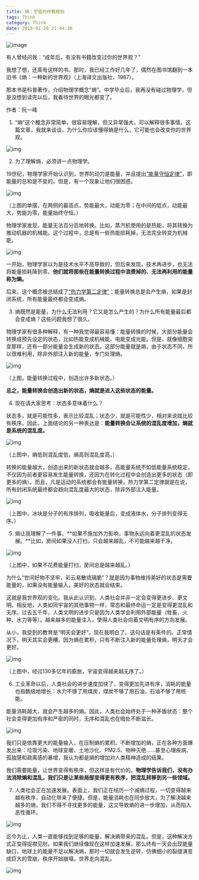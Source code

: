 ```yaml
---
title: 熵：宇宙的终极规则
tags: Think
category: Think
date: 2018-02-20 21:44:36
---
```

![image](http://ovi3ob9p4.bkt.clouddn.com/TIETU/CT0122.jpg)

有人曾经问我：“成年后，有没有书籍改变过你的世界观？”

我想了想，还真有这样的书。那时，我已经工作好几年了，偶然在图书馆翻到一本旧书《熵：一种新的世界观》（上海译文出版社，1987）。

那本书是科普著作，介绍物理学概念“熵”。中学毕业后，我再没有碰过物理学，但是没想到读完以后，我看待世界的眼光都变了。
<!--more-->
作者：阮一峰

1. “熵”这个概念非常简单，很容易理解，但又异常强大，可以解释很多事情。这篇文章，我就来谈谈，为什么你应该懂得熵是什么，它可能也会改变你的世界观。

![img](http://www.ruanyifeng.com/blogimg/asset/2017/bg2017042402.png)

2. 为了理解熵，必须讲一点物理学。

19世纪，物理学家开始认识到，世界的动力是能量，并且提出[“能量守恒定律”](https://zh.wikipedia.org/wiki/%E8%83%BD%E9%87%8F%E5%AE%88%E6%81%92%E5%AE%9A%E5%BE%8B)，即能量的总和是不变的。但是，有一个现象让他们很困惑。

![img](http://www.ruanyifeng.com/blogimg/asset/2017/bg2017042403.jpg)

（上图的单摆，在两侧的最高点，势能最大，动能为零；在中间的低点，动能最大，势能为零，能量始终守恒。）

物理学家发现，能量无法百分百地转换。比如，蒸汽机使用的是热能，将其转换为推动机器的机械能。这个过程中，总是有一些热能损耗掉，无法完全转变为机械能。

![img](http://www.ruanyifeng.com/blogimg/asset/2017/bg2017042404.png)

一开始，物理学家以为是技术水平不高导致的，但后来发现，技术再进步，也无法将能量损耗降到零。**他们就将那些在能量转换过程中浪费掉的、无法再利用的能量称为熵。**

后来，这个概念被总结成了[“热力学第二定律”](https://zh.wikipedia.org/wiki/%E7%83%AD%E5%8A%9B%E5%AD%A6%E7%AC%AC%E4%BA%8C%E5%AE%9A%E5%BE%8B)：能量转换总是会产生熵，如果是封闭系统，所有能量最终都会变成熵。

3. 熵既然是能量，为什么无法利用？它又是怎么产生的？为什么所有能量最后都会变成熵？这些问题我想了很久。

物理学家有很多种解释，有一种我觉得最容易懂：能量转换的时候，大部分能量会转换成预先设定的状态，比如热能变成机械能、电能变成光能。但是，就像细胞突变那样，还有一部分能量会生成新的状态。这部分能量就是熵，由于状态不同，所以很难利用，除非外部注入新的能量，专门处理熵。

![img](http://www.ruanyifeng.com/blogimg/asset/2017/bg2017042405.jpg)

（上图，能量转换过程中，创造出许多新状态。）

**总之，能量转换会创造出新的状态，熵就是进入这些状态的能量。**

4. 现在请大家思考：状态多意味着什么？

状态多，就是可能性多，表示比较混乱；状态少，就是可能性少，相对来说就比较有秩序。因此，上面结论的另一种表达是：**能量转换会让系统的混乱度增加，熵就是系统的混乱度。**

![img](http://www.ruanyifeng.com/blogimg/asset/2017/bg2017042406.png)

（上图中，熵低则混乱度低，熵高则混乱度高。）

转换的能量越大，创造出来的新状态就会越多。高能量系统不如低能量系统稳定，不仅因为前者更容易发生能量转换，还因为在转化过程中会创造出更多的状态（即更多的熵）。而且，凡是运动的系统都会有能量转换，热力学第二定律就是在说，所有封闭系统最终都会趋向混乱度最大的状态，除非外部注入能量。

![img](http://www.ruanyifeng.com/blogimg/asset/2017/bg2017042407.png)

（上图中，冰块是分子的有序排列，吸收能量后，变成液体水，分子排列变得无序。）

5. 熵让我理解了一件事，**如果不施加外力影响，事物永远向着更混乱的状态发展。**比如，房间如果没人打扫，只会越来越乱，不可能越来越干净。

![img](http://www.ruanyifeng.com/blogimg/asset/2017/bg2017042408.jpg)

（上图中，如果不花费能量打扫，房间总是越来越乱。）

为什么“世间好物不坚牢，彩云易散琉璃脆”？就是因为事物维持美好的状态是需要能量的，如果没有能量输入，美好的状态就会结束。

这就是我世界观的变化。我从此认识到，人类社会并非一定会变得更进步、更文明。相反地，人类如同宇宙的其他事物一样，常态和最终命运一定是变得更混乱和无序。过去五千年，人类文明的进步只是因为人类学会利用外部能量（牲畜、火种、水力等等）。越来越多的能量注入，使得人类社会向着文明有序的方向发展。

从小，我受到的教育是“明天会更好”。现在我明白了，这句话是有条件的。正常情况下，明天其实会更糟，因为熵在累积，只有不断注入新的能量处理熵，明天才会更好。

![img](http://www.ruanyifeng.com/blogimg/asset/2017/bg2017042409.jpg)

（上图中，经过130多亿年的膨胀，宇宙变得越来越无序了。）

6. 工业革命以后，人类社会的进步速度加快了，变得更加先进有序，消耗的能量也指数级地增长：水力不够了用煤炭，煤炭不够了用石油，石油不够了用核能。

能量消耗越大，就会产生越多的熵。因此，人类社会始终处于一种矛盾状态：整个社会变得更加有序和严密的同时，无序和混乱也在暗处不断滋长。

![img](http://www.ruanyifeng.com/blogimg/asset/2017/bg2017042410.jpg)

我们只是依靠更大的能量输入，在压制熵的累积。不断增加的熵，正在各种方面爆发出来：垃圾污染、地球变暖、土地沙化、PM2.5、物种灭绝……甚至心理疾病、孤独感和疏离感的暴增，我认为都是熵的增加对人类精神造成的结果。

我们需要能量，让世界变得有秩序，但这样是有代价的。**物理学告诉我们，没有办法消除熵和混乱，我们只是让某些局部变得更有秩序，把混乱转移到另一些领域。**

7. 人类社会正在加速发展。表面上，我们正在经历一个减熵过程，一切变得越来越有秩序，自动化带来了便捷。但是，能量消耗也在同步放大，为了解决越来越多的熵，我们不得不寻找更多的能量，这又导致熵的进一步增加，从而陷入恶性循环。

![img](http://www.ruanyifeng.com/blogimg/asset/2017/bg2017042411.jpg)

迄今为止，人类一直能够找到足够的能量，解决熵带来的混乱。但是，这种解决方式正变得捉襟见肘。如果我们继续像现在这样加速发展，那么终有一天会出现能量缺口，地球上的能量不足以解决熵，那时一切就会发生逆转，仿佛细小的裂缝演变成巨大的雪崩，秩序开始崩塌，世界走向混乱。

![img](http://www.ruanyifeng.com/blogimg/asset/2017/bg2017042412.jpg)
